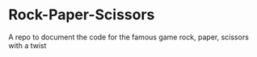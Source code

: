 # Rock-Paper-Scissors
A repo to document the code for the famous game rock, paper, scissors with a twist 
